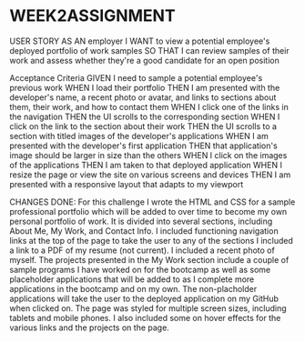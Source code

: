 # WEEK2ASSIGNMENT
USER STORY
AS AN employer
I WANT to view a potential employee's deployed portfolio of work samples
SO THAT I can review samples of their work and assess whether they're a good candidate for an open position

Acceptance Criteria
GIVEN I need to sample a potential employee's previous work
WHEN I load their portfolio
THEN I am presented with the developer's name, a recent photo or avatar, and links to sections about them, their work, and how to contact them
WHEN I click one of the links in the navigation
THEN the UI scrolls to the corresponding section
WHEN I click on the link to the section about their work
THEN the UI scrolls to a section with titled images of the developer's applications
WHEN I am presented with the developer's first application
THEN that application's image should be larger in size than the others
WHEN I click on the images of the applications
THEN I am taken to that deployed application
WHEN I resize the page or view the site on various screens and devices
THEN I am presented with a responsive layout that adapts to my viewport

CHANGES DONE:
For this challenge I wrote the HTML and CSS for a sample professional portfolio which will be added to over time to become my own personal portfolio of work.
It is divided into several sections, including About Me, My Work, and Contact Info.
I included functioning navigation links at the top of the page to take the user to any of the sections
I included a link to a PDF of my resume (not current).
I included a recent photo of myself.
The projects presented in the My Work section include a couple of sample programs I have worked on for the bootcamp as well as some placeholder applications that will be added to as I complete more applications in the bootcamp and on my own.
The non-placholder applications will take the user to the deployed application on my GitHub when clicked on.
The page was styled for multiple screen sizes, including tablets and mobile phones.
I also included some on hover effects for the various links and the projects on the page.

